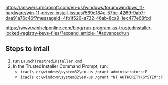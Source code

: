 https://answers.microsoft.com/en-us/windows/forum/windows_11-hardware/win-11-driver-install-issues/569d184e-57bc-4269-9ab7-daa91a76c46f?messageId=4fb1f526-a732-46ab-8ca9-1ec477e68fcd

https://www.winhelponline.com/blog/run-program-as-trustedinstaller-locked-registry-keys-files/?expand_article=1#advancedrun

Steps to intall
- 
1. run `LaunchTrustredInstaller.cmd`
2. In the TrustedInstaller Command Prompt, run:
    - `icacls c:\windows\system32\en-us /grant administrators:F`
    - `icacls c:\windows\system32\en-us /grant "NT AUTHORITY\SYSTEM":F`